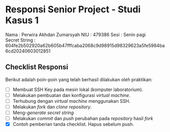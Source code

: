 # Responsi Senior Project - Studi Kasus 1

Nama : Perwira Akhdan Zumarsyah
NIU : 479386
Sesi : Senin pagi  
Secret String : 604fe2b502920a62b605b47fffcaba2068c9d98915d98329623a5fe5984ba6cd20240603012851

## Checklist Responsi

Berikut adalah poin-poin yang telah berhasil dilakukan oleh praktikan:

- [ ] Membuat SSH Key pada mesin lokal (komputer laboratorium).
- [ ] Melakukan pembuatan dan konfigurasi _virtual machine_.
- [ ] Terhubung dengan _virtual machine_ menggunakan SSH.
- [ ] Melakukan _fork_ dan _clone_ _repository_.
- [ ] Meng-_generate_ _secret string_
- [ ] Melakukan _commit_ dan _push_ perubahan pada _repository_ hasil _fork_
- [x] Contoh pemberian tanda checklist. Hapus sebelum push.
